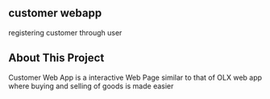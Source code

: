 ## customer webapp
registering customer through user

## About This Project
Customer Web App is a interactive Web Page similar to that of OLX web app where buying and selling of goods is made easier


